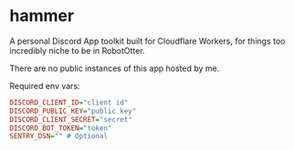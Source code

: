 # hammer

A personal Discord App toolkit built for Cloudflare Workers, for things too incredibly niche to be in RobotOtter.

There are no public instances of this app hosted by me.

Required env vars:
```ini
DISCORD_CLIENT_ID="client id"
DISCORD_PUBLIC_KEY="public key"
DISCORD_CLIENT_SECRET="secret"
DISCORD_BOT_TOKEN="token"
SENTRY_DSN="" # Optional
```

